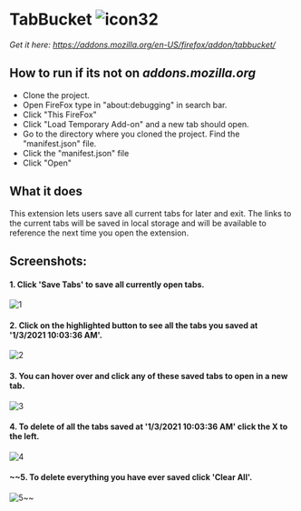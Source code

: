 # TabBucket ![icon32](https://user-images.githubusercontent.com/51387040/103483024-70633780-4db2-11eb-8b0a-5211aab5fd52.png)
*Get it here: https://addons.mozilla.org/en-US/firefox/addon/tabbucket/*

## How to run if its not on *addons.mozilla.org*
- Clone the project.
- Open FireFox type in "about:debugging" in search bar.
- Click "This FireFox"
- Click "Load Temporary Add-on" and a new tab should open.
- Go to the directory where you cloned the project. Find the "manifest.json" file.
- Click the "manifest.json" file
- Click "Open"


## What it does

This extension lets users save all current tabs for later and exit. The links to the current tabs will be saved in local storage and will be available to reference the next time you open the extension.

## Screenshots:

#### 1. Click 'Save Tabs' to save all currently open tabs.
   ![1](https://user-images.githubusercontent.com/51387040/103481928-d9937c80-4dab-11eb-8501-6164d5daec7e.png)      

#### 2. Click on the highlighted button to see all the tabs you saved at '1/3/2021 10:03:36 AM'. 
   ![2](https://user-images.githubusercontent.com/51387040/103481930-db5d4000-4dab-11eb-8193-53078e9a4a0b.png)

#### 3. You can hover over and click any of these saved tabs to open in a new tab.
   ![3](https://user-images.githubusercontent.com/51387040/103481931-dd270380-4dab-11eb-8320-b97f43e42a4b.png)

#### 4. To delete of all the tabs saved at '1/3/2021 10:03:36 AM' click the X to the left. 
   ![4](https://user-images.githubusercontent.com/51387040/103481932-de583080-4dab-11eb-8038-754b92bbbfd7.png)

#### ~~5. To delete everything you have ever saved click 'Clear All'.
   ![5](https://user-images.githubusercontent.com/51387040/103481933-e0ba8a80-4dab-11eb-8595-70769f5da099.png)~~
